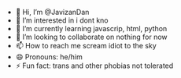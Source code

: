 - 👋 Hi, I’m @JavizanDan
- 👀 I’m interested in i dont kno
- 🌱 I’m currently learning javascrip, html, python
- 💞️ I’m looking to collaborate on nothing for now
- 📫 How to reach me scream idiot to the sky
- 😄 Pronouns: he/him
- ⚡ Fun fact: trans and other phobias not tolerated

<!---
JavizanDan/JavizanDan is a ✨ special ✨ repository because its `README.md` (this file) appears on your GitHub profile.
You can click the Preview link to take a look at your changes.
--->
